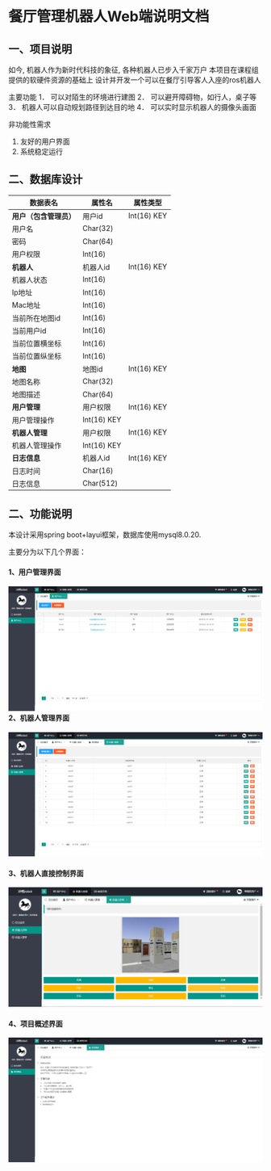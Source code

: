 # 餐厅管理机器人Web端说明文档



## 一、项目说明

如今, 机器人作为新时代科技的象征, 各种机器人已步入千家万户
本项目在课程组提供的软硬件资源的基础上
设计并开发一个可以在餐厅引导客人入座的ros机器人 

主要功能
1． 可以对陌生的环境进行建图
2． 可以避开障碍物，如行人，桌子等
3． 机器人可以自动规划路径到达目的地
4． 可以实时显示机器人的摄像头画面

非功能性需求
1. 友好的用户界面
2. 系统稳定运行

## 二、数据库设计

| **数据表名**           | 属性名      | 属性类型     |
| ---------------------- | ----------- | ------------ |
| **用户（包含管理员）** | 用户id      | Int(16) KEY  |
| 用户名                 | Char(32)    |              |
| 密码                   | Char(64)    |              |
| 用户权限               | Int(16)     |              |
| **机器人**             | 机器人id    | Int(16) KEY  |
| 机器人状态             | Int(16)     |              |
| Ip地址                 | Int(16)     |              |
| Mac地址                | Int(16)     |              |
| 当前所在地图id         | Int(16)     |              |
| 当前用户id             | Int(16)     |              |
| 当前位置横坐标         | Int(16)     |              |
| 当前位置纵坐标         | Int(16)     |              |
| **地图**               | 地图id      | Int(16) KEY  |
| 地图名称               | Char(32)    |              |
| 地图描述               | Char(64)    |              |
| **用户管理**           | 用户权限    | Int(16)  KEY |
| 用户管理操作           | Int(16) KEY |              |
| **机器人管理**         | 用户权限    | Int(16) KEY  |
| 机器人管理操作         | Int(16) KEY |              |
| **日志信息**           | 机器人id    | Int(16) KEY  |
| 日志时间               | Char(16)    |              |
| 日志信息               | Char(512)   |              |



## 二、功能说明

本设计采用spring boot+layui框架，数据库使用mysql8.0.20.

主要分为以下几个界面：

#### 1、用户管理界面

#### ![1](./image/1.png)2、机器人管理界面

![2](./image/2.png)

#### 3、机器人直接控制界面

![3](./image/3.png)

#### 4、项目概述界面

![4](./image/4.png)